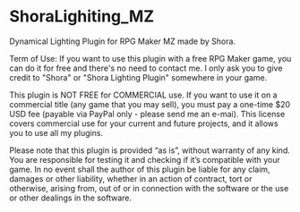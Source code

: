 # ShoraLighiting_MZ
 Dynamical Lighting Plugin for RPG Maker MZ made by Shora.

Term of Use:
If you want to use this plugin with a free RPG Maker game, you can do it for free and there's no need to contact me. I only ask you to give credit to "Shora" or "Shora Lighting Plugin" somewhere in your game. 

This plugin is NOT FREE for COMMERCIAL use. If you want to use it on a commercial title (any game that you may sell), you must pay a one-time $20 USD fee (payable via PayPal only - please send me an e-mai). This license covers commercial use for your current and future projects, and it allows you to use all my plugins.

Please note that this plugin is provided “as is”, without warranty of any kind. You are responsible for testing it and checking if it’s compatible with your game. In no event shall the author of this plugin be liable for any claim, damages or other liability, whether in an action of contract, tort or otherwise, arising from, out of or in connection with the software or the use or other dealings in the software.